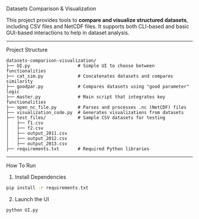 Datasets Comparison & Visualization

This project provides tools to **compare and visualize structured datasets**, including CSV files and NetCDF files. It supports both CLI-based and basic GUI-based interactions to help in dataset analysis.

---
Project Structure

```
datasets-comparison-visualization/
├── UI.py                  # Simple UI to choose between functionalities
├── cat_sim.py             # Concatenates datasets and compares similarity
├── goodpar.py             # Compares datasets using "good parameter" logic
├── master.py              # Main script that integrates key functionalities
├── open_nc_file.py        # Parses and processes .nc (NetCDF) files
├── visualization_code.py  # Generates visualizations from datasets
├── test_files/            # Sample CSV datasets for testing
│   ├── f1.csv
│   ├── f2.csv
│   ├── output_2011.csv
│   ├── output_2012.csv
│   ├── output_2013.csv
├── requirements.txt       # Required Python libraries
```

---

How To Run

1. Install Dependencies

```bash
pip install -r requirements.txt
```

2. Launch the UI

```bash
python UI.py
```


